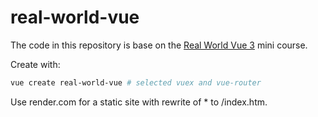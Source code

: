# real-world-vue

The code in this repository is base on the
[Real World Vue 3](https://www.vuemastery.com/courses/real-world-vue3)
mini course.

Create with:

```bash
vue create real-world-vue # selected vuex and vue-router
```

Use render.com for a static site with rewrite of \* to /index.htm.
